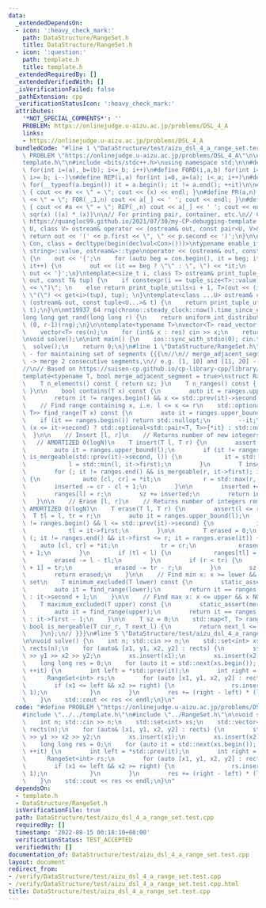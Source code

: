 ```yaml
---
data:
  _extendedDependsOn:
  - icon: ':heavy_check_mark:'
    path: DataStructure/RangeSet.h
    title: DataStructure/RangeSet.h
  - icon: ':question:'
    path: template.h
    title: template.h
  _extendedRequiredBy: []
  _extendedVerifiedWith: []
  _isVerificationFailed: false
  _pathExtension: cpp
  _verificationStatusIcon: ':heavy_check_mark:'
  attributes:
    '*NOT_SPECIAL_COMMENTS*': ''
    PROBLEM: https://onlinejudge.u-aizu.ac.jp/problems/DSL_4_A
    links:
    - https://onlinejudge.u-aizu.ac.jp/problems/DSL_4_A
  bundledCode: "#line 1 \"DataStructure/test/aizu_dsl_4_a_range_set.test.cpp\"\n#define\
    \ PROBLEM \"https://onlinejudge.u-aizu.ac.jp/problems/DSL_4_A\"\n\n#line 1 \"\
    template.h\"\n#include <bits/stdc++.h>\nusing namespace std;\n\n#define FOR(i,a,b)\
    \ for(int i=(a),_b=(b); i<=_b; i++)\n#define FORD(i,a,b) for(int i=(a),_b=(b);\
    \ i>=_b; i--)\n#define REP(i,a) for(int i=0,_a=(a); i<_a; i++)\n#define EACH(it,a)\
    \ for(__typeof(a.begin()) it = a.begin(); it != a.end(); ++it)\n\n#define DEBUG(x)\
    \ { cout << #x << \" = \"; cout << (x) << endl; }\n#define PR(a,n) { cout << #a\
    \ << \" = \"; FOR(_,1,n) cout << a[_] << ' '; cout << endl; }\n#define PR0(a,n)\
    \ { cout << #a << \" = \"; REP(_,n) cout << a[_] << ' '; cout << endl; }\n\n#define\
    \ sqr(x) ((x) * (x))\n\n// For printing pair, container, etc.\n// Copied from\
    \ https://quangloc99.github.io/2021/07/30/my-CP-debugging-template.html\ntemplate<class\
    \ U, class V> ostream& operator << (ostream& out, const pair<U, V>& p) {\n   \
    \ return out << '(' << p.first << \", \" << p.second << ')';\n}\n\ntemplate<class\
    \ Con, class = decltype(begin(declval<Con>()))>\ntypename enable_if<!is_same<Con,\
    \ string>::value, ostream&>::type\noperator << (ostream& out, const Con& con)\
    \ {\n    out << '{';\n    for (auto beg = con.begin(), it = beg; it != con.end();\
    \ it++) {\n        out << (it == beg ? \"\" : \", \") << *it;\n    }\n    return\
    \ out << '}';\n}\ntemplate<size_t i, class T> ostream& print_tuple_utils(ostream&\
    \ out, const T& tup) {\n    if constexpr(i == tuple_size<T>::value) return out\
    \ << \")\"; \n    else return print_tuple_utils<i + 1, T>(out << (i ? \", \" :\
    \ \"(\") << get<i>(tup), tup); \n}\ntemplate<class ...U> ostream& operator <<\
    \ (ostream& out, const tuple<U...>& t) {\n    return print_tuple_utils<0, tuple<U...>>(out,\
    \ t);\n}\n\nmt19937_64 rng(chrono::steady_clock::now().time_since_epoch().count());\n\
    long long get_rand(long long r) {\n    return uniform_int_distribution<long long>\
    \ (0, r-1)(rng);\n}\n\ntemplate<typename T>\nvector<T> read_vector(int n) {\n\
    \    vector<T> res(n);\n    for (int& x : res) cin >> x;\n    return res;\n}\n\
    \nvoid solve();\n\nint main() {\n    ios::sync_with_stdio(0); cin.tie(0);\n  \
    \  solve();\n    return 0;\n}\n#line 1 \"DataStructure/RangeSet.h\"\n// RangeSet\
    \ - for maintaining set of segments {{{\n//\n// merge_adjacent_segment = true\
    \ -> merge 2 consecutive segments,\n// e.g. [1, 10] and [11, 20] --> [1, 20]\n\
    //\n// Based on https://suisen-cp.github.io/cp-library-cpp/library/datastructure/util/range_set.hpp\n\
    template<typename T, bool merge_adjacent_segment = true>\nstruct RangeSet {\n\
    \    T n_elements() const { return sz; }\n    T n_ranges() const { return ranges.size();\
    \ }\n\n    bool contains(T x) const {\n        auto it = ranges.upper_bound(x);\n\
    \        return it != ranges.begin() && x <= std::prev(it)->second;\n    }\n\n\
    \    // Find range containing x, i.e. l <= x <= r\n    std::optional<std::pair<T,\
    \ T>> find_range(T x) const {\n        auto it = ranges.upper_bound(x);\n    \
    \    if (it == ranges.begin()) return std::nullopt;\n        --it;\n        return\
    \ (x <= it->second) ? std::optional<std::pair<T, T>>{*it} : std::nullopt;\n  \
    \  }\n\n    // Insert [l, r]\n    // Returns number of new integers added.\n \
    \   // AMORTIZED O(logN)\n    T insert(T l, T r) {\n        assert(l <= r);\n\
    \        auto it = ranges.upper_bound(l);\n        if (it != ranges.begin() &&\
    \ is_mergeable(std::prev(it)->second, l)) {\n            it = std::prev(it);\n\
    \            l = std::min(l, it->first);\n        }\n        T inserted = 0;\n\
    \        for (; it != ranges.end() && is_mergeable(r, it->first); it = ranges.erase(it))\
    \ {\n            auto [cl, cr] = *it;\n            r = std::max(r, cr);\n    \
    \        inserted -= cr - cl + 1;\n        }\n\n        inserted += r - l + 1;\n\
    \        ranges[l] = r;\n        sz += inserted;\n        return inserted;\n \
    \   }\n\n    // Erase [l, r]\n    // Returns number of integers removed\n    //\
    \ AMORTIZED O(logN)\n    T erase(T l, T r) {\n        assert(l <= r);\n      \
    \  T tl = l, tr = r;\n        auto it = ranges.upper_bound(l);\n        if (it\
    \ != ranges.begin() && l <= std::prev(it)->second) {\n            it = std::prev(it);\n\
    \            tl = it->first;\n        }\n\n        T erased = 0;\n        for\
    \ (; it != ranges.end() && it->first <= r; it = ranges.erase(it)) {\n        \
    \    auto [cl, cr] = *it;\n            tr = cr;\n            erased += cr - cl\
    \ + 1;\n        }\n        if (tl < l) {\n            ranges[tl] = l-1;\n    \
    \        erased -= l - tl;\n        }\n        if (r < tr) {\n            ranges[r\
    \ + 1] = tr;\n            erased -= tr - r;\n        }\n        sz -= erased;\n\
    \        return erased;\n    }\n\n    // Find min x: x >= lower && x NOT in this\
    \ set\n    T minimum_excluded(T lower) const {\n        static_assert(merge_adjacent_segment);\n\
    \        auto it = find_range(lower);\n        return it == ranges.end() ? lower\
    \ : it->second + 1;\n    }\n\n    // Find max x: x <= upper && x NOT in this set\n\
    \    T maximum_excluded(T upper) const {\n        static_assert(merge_adjacent_segment);\n\
    \        auto it = find_range(upper);\n        return it == ranges.end() ? upper\
    \ : it->first - 1;\n    }\n\n    T sz = 0;\n    std::map<T, T> ranges;\n\n   \
    \ bool is_mergeable(T cur_r, T next_l) {\n        return next_l <= cur_r + merge_adjacent_segment;\n\
    \    }\n};\n// }}}\n#line 5 \"DataStructure/test/aizu_dsl_4_a_range_set.test.cpp\"\
    \n\nvoid solve() {\n    int n; std::cin >> n;\n    std::set<int> xs;\n    std::vector<std::tuple<int,int,int,int>>\
    \ rects(n);\n    for (auto& [x1, y1, x2, y2] : rects) {\n        std::cin >> x1\
    \ >> y1 >> x2 >> y2;\n        xs.insert(x1);\n        xs.insert(x2);\n    }\n\n\
    \    long long res = 0;\n    for (auto it = std::next(xs.begin()); it != xs.end();\
    \ ++it) {\n        int left = *std::prev(it);\n        int right = *it;\n\n  \
    \      RangeSet<int> rs;\n        for (auto [x1, y1, x2, y2] : rects) {\n    \
    \        if (x1 <= left && x2 >= right) {\n                rs.insert(y1, y2 -\
    \ 1);\n            }\n        }\n        res += (right - left) * (long long) rs.n_elements();\n\
    \    }\n    std::cout << res << endl;\n}\n"
  code: "#define PROBLEM \"https://onlinejudge.u-aizu.ac.jp/problems/DSL_4_A\"\n\n\
    #include \"../../template.h\"\n#include \"../RangeSet.h\"\n\nvoid solve() {\n\
    \    int n; std::cin >> n;\n    std::set<int> xs;\n    std::vector<std::tuple<int,int,int,int>>\
    \ rects(n);\n    for (auto& [x1, y1, x2, y2] : rects) {\n        std::cin >> x1\
    \ >> y1 >> x2 >> y2;\n        xs.insert(x1);\n        xs.insert(x2);\n    }\n\n\
    \    long long res = 0;\n    for (auto it = std::next(xs.begin()); it != xs.end();\
    \ ++it) {\n        int left = *std::prev(it);\n        int right = *it;\n\n  \
    \      RangeSet<int> rs;\n        for (auto [x1, y1, x2, y2] : rects) {\n    \
    \        if (x1 <= left && x2 >= right) {\n                rs.insert(y1, y2 -\
    \ 1);\n            }\n        }\n        res += (right - left) * (long long) rs.n_elements();\n\
    \    }\n    std::cout << res << endl;\n}\n"
  dependsOn:
  - template.h
  - DataStructure/RangeSet.h
  isVerificationFile: true
  path: DataStructure/test/aizu_dsl_4_a_range_set.test.cpp
  requiredBy: []
  timestamp: '2022-08-15 00:18:10+08:00'
  verificationStatus: TEST_ACCEPTED
  verifiedWith: []
documentation_of: DataStructure/test/aizu_dsl_4_a_range_set.test.cpp
layout: document
redirect_from:
- /verify/DataStructure/test/aizu_dsl_4_a_range_set.test.cpp
- /verify/DataStructure/test/aizu_dsl_4_a_range_set.test.cpp.html
title: DataStructure/test/aizu_dsl_4_a_range_set.test.cpp
---
```

